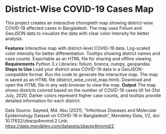 # District-Wise COVID-19 Cases Map
This project creates an interactive choropleth map showing district-wise COVID-19 affected cases in Bangladesh. The map uses Folium and GeoJSON data to visualize the data with clear color intensity for better analysis.

**Features**
Interactive map with district-level COVID-19 data.
Log-scaled color intensity for better differentiation.
Tooltips showing district names and case counts.
Exportable as an HTML file for sharing and offline viewing.
**Requirements**
Python 3.x
Libraries: folium, branca, numpy, geopandas
**Steps to Use**
Load your district-wise COVID-19 data in a GeoJSON-compatible format.
Run the code to generate the interactive map.
The map is saved as an HTML file (district_wise_covid_map.html).
Download and open the HTML file in any web browser to view the map.
**Output**
The map shows districts colored based on the number of COVID-19 cases till 1st-31st July, 2020. Darker colors represent higher case counts, and tooltips provide detailed information for each district.

Data Source: Sayeed, Md. Abu (2021), “Infectious Diseases and Molecular Epidemiology Dataset on COVID-19 in Bangladesh”, Mendeley Data, V2, doi: 10.17632/zbwzp4mnmd.2
Link: https://data.mendeley.com/datasets/zbwzp4mnmd/2

